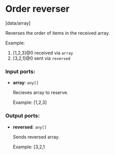 # Order reverser

[data/array]

Reverses the order of items in the received array.

Example:
1. [1,2,3]@0 received via `array`
2. [3,2,1]@0 sent via `reversed`

### Input ports:

* __array__: `any[]`

    Recieves array to reserve.
    
    Example:
    [1,2,3]

### Output ports:

* __reversed__: `any[]`

    Sends reversed array.
    
    Example:
    [3,2,1

